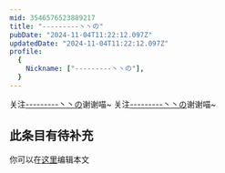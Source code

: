 ```yaml
---
mid: 3546576523889217
title: "---------丶丶の"
pubDate: "2024-11-04T11:22:12.097Z"
updatedDate: "2024-11-04T11:22:12.097Z"
profile:
  {
    Nickname: ["---------丶丶の"],
  }
---
```


关注[---------丶丶の](https://space.bilibili.com/3546576523889217)谢谢喵~ 关注[---------丶丶の](https://space.bilibili.com/3546576523889217)谢谢喵~

## 此条目有待补充
你可以在[这里](https://github.com/Yuhanawa/VTuber.ICU-Content/edit/master/v/---------丶丶の/index.md)编辑本文

